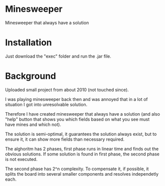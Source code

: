 # Minesweeper
Minesweeper that always have a solution

# Installation

Just download the "exec" folder and run the .jar file.

# Background

Uploaded small project from about 2010 (not touched since).

I was playing minesweeper back then and was annoyed that in a lot of situation I got into unresolvable solution.

Therefore I have created minesweeper that always have a solution (and also "help" button that shows you which fields based on what you see must have mines and which not).

The solution is semi-optimal, it guarantees the solution always exist, but to ensure it, it can show more fields than necessary required.

The alghoritm has 2 phases, first phase runs in linear time and finds out the obvious solutions. If some solution is found in first phase, the second phase is not executed.

The second phase has 2^n complexity. To compensate it, if possible, it splits the board into several smaller components and resolves independetly each.
